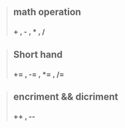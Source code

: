 > ## math operation
> ### + , - , * , /

> ## Short hand
> ### += , -= , *= , /= 

> ## encriment && dicriment
> ### ++ , --

